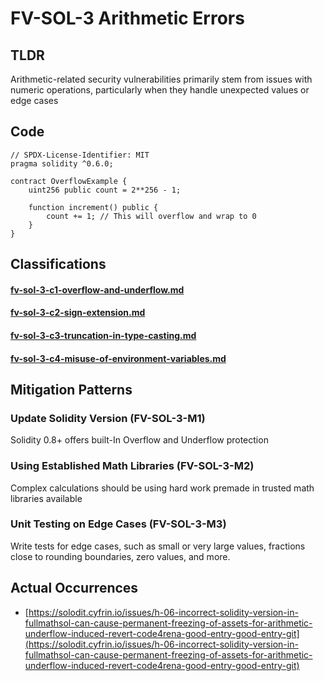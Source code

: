 # FV-SOL-3 Arithmetic Errors

## TLDR

Arithmetic-related security vulnerabilities primarily stem from issues with numeric operations, particularly when they handle unexpected values or edge cases

## Code

```solidity
// SPDX-License-Identifier: MIT
pragma solidity ^0.6.0;

contract OverflowExample {
    uint256 public count = 2**256 - 1;

    function increment() public {
        count += 1; // This will overflow and wrap to 0
    }
}
```

## Classifications

#### [fv-sol-3-c1-overflow-and-underflow.md](fv-sol-3-c1-overflow-and-underflow.md "mention")

#### [fv-sol-3-c2-sign-extension.md](fv-sol-3-c2-sign-extension.md "mention")

#### [fv-sol-3-c3-truncation-in-type-casting.md](fv-sol-3-c3-truncation-in-type-casting.md "mention")

#### [fv-sol-3-c4-misuse-of-environment-variables.md](fv-sol-3-c4-misuse-of-environment-variables.md "mention")

## Mitigation Patterns

### Update Solidity Version (FV-SOL-3-M1)

Solidity 0.8+ offers built-In Overflow and Underflow protection

### Using Established Math Libraries (FV-SOL-3-M2)

Complex calculations should be using hard work premade in trusted math libraries available

### Unit Testing on Edge Cases (FV-SOL-3-M3)

Write tests for edge cases, such as small or very large values, fractions close to rounding boundaries, zero values, and more.

## Actual Occurrences

* [https://solodit.cyfrin.io/issues/h-06-incorrect-solidity-version-in-fullmathsol-can-cause-permanent-freezing-of-assets-for-arithmetic-underflow-induced-revert-code4rena-good-entry-good-entry-git](https://solodit.cyfrin.io/issues/h-06-incorrect-solidity-version-in-fullmathsol-can-cause-permanent-freezing-of-assets-for-arithmetic-underflow-induced-revert-code4rena-good-entry-good-entry-git)
